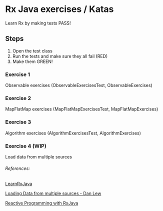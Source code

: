 # Rx Java exercises / Katas

Learn Rx by making tests PASS!

## Steps
1. Open the test class
2. Run the tests and make sure they all fail (RED)
3. Make them GREEN!

### Exercise 1
Observable exercises (ObservableExercisesTest, ObservableExercises)

### Exercise 2
MapFlatMap exercises (MapFlatMapExercisesTest, MapFlatMapExercises)

### Exercise 3
Algorithm exercises (AlgorithmExercisesTest, AlgorithmExercises)

### Exercise 4 (WIP)
Load data from multiple sources


###### References:
[LearnRxJava](https://github.com/jhusain/learnrxjava)

[Loading Data from multiple sources - Dan Lew](http://blog.danlew.net/2015/06/22/loading-data-from-multiple-sources-with-rxjava/)

[Reactive Programming with RxJava](http://shop.oreilly.com/product/0636920042228.do)